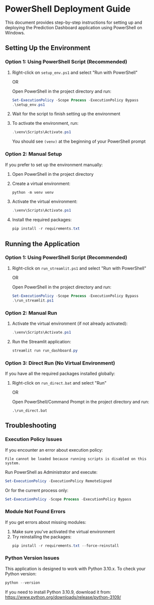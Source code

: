 # PowerShell Deployment Guide

This document provides step-by-step instructions for setting up and deploying the Prediction Dashboard application using PowerShell on Windows.

## Setting Up the Environment

### Option 1: Using PowerShell Script (Recommended)

1. Right-click on `setup_env.ps1` and select "Run with PowerShell"

   OR

   Open PowerShell in the project directory and run:
   ```powershell
   Set-ExecutionPolicy -Scope Process -ExecutionPolicy Bypass
   .\setup_env.ps1
   ```

2. Wait for the script to finish setting up the environment

3. To activate the environment, run:
   ```powershell
   .\venv\Scripts\Activate.ps1
   ```
   You should see `(venv)` at the beginning of your PowerShell prompt

### Option 2: Manual Setup

If you prefer to set up the environment manually:

1. Open PowerShell in the project directory

2. Create a virtual environment:
   ```powershell
   python -m venv venv
   ```

3. Activate the virtual environment:
   ```powershell
   .\venv\Scripts\Activate.ps1
   ```

4. Install the required packages:
   ```powershell
   pip install -r requirements.txt
   ```

## Running the Application

### Option 1: Using PowerShell Script (Recommended)

1. Right-click on `run_streamlit.ps1` and select "Run with PowerShell"

   OR

   Open PowerShell in the project directory and run:
   ```powershell
   Set-ExecutionPolicy -Scope Process -ExecutionPolicy Bypass
   .\run_streamlit.ps1
   ```

### Option 2: Manual Run

1. Activate the virtual environment (if not already activated):
   ```powershell
   .\venv\Scripts\Activate.ps1
   ```

2. Run the Streamlit application:
   ```powershell
   streamlit run run_dashboard.py
   ```

### Option 3: Direct Run (No Virtual Environment)

If you have all the required packages installed globally:

1. Right-click on `run_direct.bat` and select "Run"

   OR

   Open PowerShell/Command Prompt in the project directory and run:
   ```
   .\run_direct.bat
   ```

## Troubleshooting

### Execution Policy Issues

If you encounter an error about execution policy:

```
File cannot be loaded because running scripts is disabled on this system.
```

Run PowerShell as Administrator and execute:

```powershell
Set-ExecutionPolicy -ExecutionPolicy RemoteSigned
```

Or for the current process only:

```powershell
Set-ExecutionPolicy -Scope Process -ExecutionPolicy Bypass
```

### Module Not Found Errors

If you get errors about missing modules:

1. Make sure you've activated the virtual environment
2. Try reinstalling the packages:
   ```powershell
   pip install -r requirements.txt --force-reinstall
   ```

### Python Version Issues

This application is designed to work with Python 3.10.x. To check your Python version:

```powershell
python --version
```

If you need to install Python 3.10.9, download it from:
https://www.python.org/downloads/release/python-3109/
